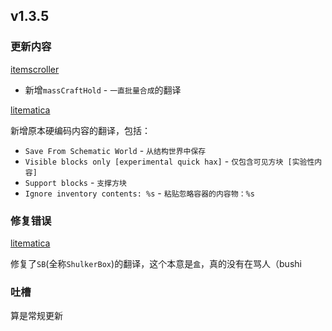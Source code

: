 ## v1.3.5
### 更新内容
[itemscroller](https://github.com/sakura-ryoko/itemscroller/releases/tag/1.21.3-0.25.0-sakura.6)
- 新增`massCraftHold` - `一直批量合成`的翻译

[litematica]()

新增原本硬编码内容的翻译，包括：
- `Save From Schematic World` - `从结构世界中保存`
- `Visible blocks only [experimental quick hax]` - `仅包含可见方块 [实验性内容]`
- `Support blocks` - `支撑方块`
- `Ignore inventory contents: %s` - `粘贴忽略容器的内容物：%s`
### 修复错误

[litematica](https://github.com/DreamingLri/masa-mods-chinese/issues/12#issuecomment-2468001421)

修复了`SB`(全称`ShulkerBox`)的翻译，这个本意是`盒`，真的没有在骂人（bushi

### 吐槽
算是常规更新